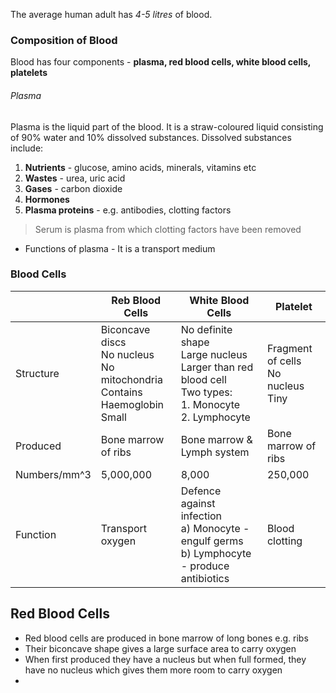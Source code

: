The average human adult has *4-5 litres* of blood.
### Composition of Blood
Blood has four components - **plasma, red blood cells, white blood cells, platelets**

###### Plasma
Plasma is the liquid part of the blood. It is a straw-coloured liquid consisting of 90% water and 10% dissolved substances. Dissolved substances include:
1. **Nutrients** - glucose, amino acids, minerals, vitamins etc
2. **Wastes** - urea, uric acid
3. **Gases** - carbon dioxide
4. **Hormones** 
5. **Plasma proteins** - e.g. antibodies, clotting factors
> Serum is plasma from which clotting factors have been removed
- Functions of plasma - It is a transport medium

### Blood Cells


|              | Reb Blood Cells                                                                   | White Blood Cells                                                                                              | Platelet                                |
| ------------ | --------------------------------------------------------------------------------- | -------------------------------------------------------------------------------------------------------------- | --------------------------------------- |
| Structure    | Biconcave discs<br>No nucleus<br>No mitochondria<br>Contains Haemoglobin<br>Small | No definite shape<br>Large nucleus<br>Larger than red blood cell<br>Two types:<br>1. Monocyte<br>2. Lymphocyte | Fragment of cells<br>No nucleus<br>Tiny |
| Produced     | Bone marrow of ribs                                                               | Bone marrow & Lymph system                                                                                     | Bone marrow of ribs                     |
| Numbers/mm^3 | 5,000,000                                                                         | 8,000                                                                                                          | 250,000                                 |
| Function     | Transport oxygen                                                                  | Defence against infection<br>a) Monocyte - engulf germs<br>b) Lymphocyte - produce antibiotics                 | Blood clotting                          |

 Red Blood Cells
---
- Red blood cells are produced in bone marrow of long bones e.g. ribs
- Their biconcave shape gives a large surface area to carry oxygen
- When first produced they have a nucleus but when full formed, they have no nucleus which gives them more room to carry oxygen
- 